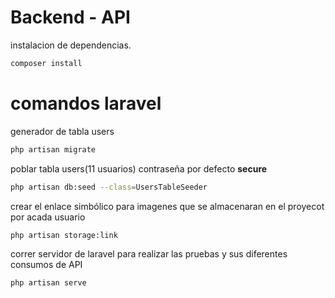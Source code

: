 # Backend - API

instalacion de dependencias.
```sh
composer install
```
# comandos laravel
generador de tabla users
```sh
php artisan migrate
```
poblar tabla users(11 usuarios) contraseña por defecto **secure**
```sh
php artisan db:seed --class=UsersTableSeeder
```
crear el enlace simbólico para imagenes que se almacenaran en el proyecot por acada usuario
```sh
php artisan storage:link
```
correr servidor de laravel para realizar las pruebas y sus diferentes consumos de API 
```sh
php artisan serve
```